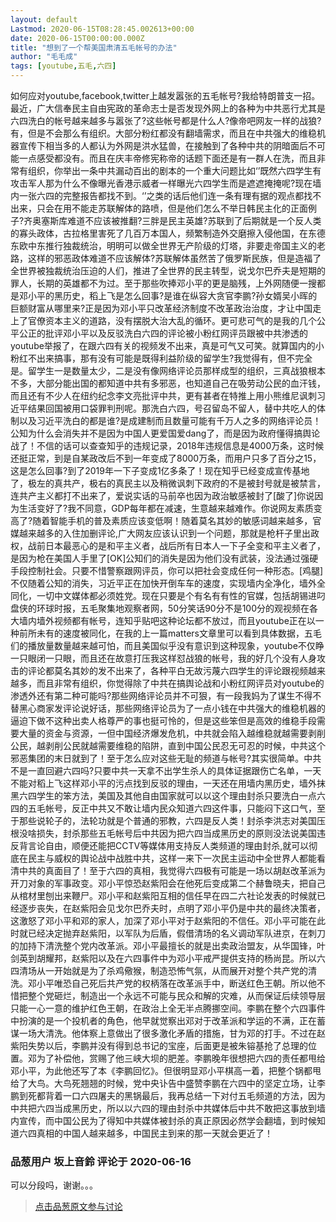 ```yaml
---
layout: default
Lastmod: 2020-06-15T08:28:45.002613+00:00
date: 2020-06-15T00:00:00.000Z
title: "想到了一个帮美国肃清五毛帐号的办法"
author: "毛毛成"
tags: [youtube,五毛,六四]
---
```


如何应对youtube,facebook,twitter上越发嚣张的五毛帐号?我给特朗普支一招。最近，广大信奉民主自由宪政的革命志士是否发现外网上的各种为中共恶行尤其是六四洗白的帐号越来越多与嚣张了?这些帐号都是什么人?像帝吧网友一样的战狼?有，但是不会那么有组织。大部分粉红都没有翻墙需求，而且在中共强大的维稳机器宣传下相当多的人都认为外网是洪水猛兽，在接触到了各种中共的阴暗面后不可能一点感受都没有。而且在庆丰帝修宪称帝的话题下面还是有一群人在洗，而且非常有组织，你举出一条中共漏动百出的剧本的一个重大问题比如‘’既然六四学生有攻击军人那为什么不像曝光香港示威者一样曝光六四学生而是遮遮掩掩呢?现在墙内一张六四的完整报告都找不到。‘’之类的话后他们连一条有理有据的观点都找不出来，只会在用不能走苏联解体的路喷，但是他们怎么不举日韩民主化的正面例子?齐奥塞斯库难道不应该被推翻?三胖是民主英雄?苏联到了后期就是一个反人类的寡头政体，古拉格里害死了几百万本国人，频繁制造外交磨擦入侵他国，在东德东欧中东推行独裁统治，明明可以做全世界无产阶级的灯塔，非要走帝国主义的老路，这样的邪恶政体难道不应该解体?苏联解体虽然苦了俄罗斯民族，但是造福了全世界被独裁统治压迫的人们，推进了全世界的民主转型，说戈尔巴乔夫是短期的罪人，长期的英雄都不为过。至于那些吹捧邓小平的更是脑残，上外网随便一搜都是邓小平的黑历史，稻上飞是怎么回事?是谁在纵容大贪官李鹏?孙女婿吴小晖的巨额财富从哪里来?正是因为邓小平只改革经济制度不改革政治治度，才让中国走上了官僚资本主义的道路，没有摆脱大治大乱的循环。更可悲可气的是我的几个公平公正的批评邓小平以及反驳洗白六四的评论被小粉红网评员跟被中共渗透的youtube举报了，在跟六四有关的视频发不出来，真是可气又可笑。就算国内的小粉红不出来搞事，那有没有可能是既得利益阶级的留学生?我觉得有，但不完全是。留学生一是数量太少，二是没有像网络评论员那样成型的组织，三真战狼根本不多，大部分能出国的都知道中共有多邪恶，也知道自己在吸劳动公民的血汗钱，而且还有不少人在纽约纪念李文亮批评中共，更有甚者在特推上用小熊维尼讽刺习近平结果回国被用口袋罪判刑呢。那洗白六四，号召留岛不留人，替中共吃人的体制以及习近平洗白的都是谁?是成建制而且数量可能有千万人之多的网络评论员！公知为什么会消失并不是因为中国人更爱国爱dang了，而是因为政府懂得搞舆论战了！不信的话可以查查知乎的违规记录，2018年违规信息是4000万条，这时候还挺正常，到是自某政改后不到一年变成了8000万条，而用户只多了百分之15，这是怎么回事?到了2019年一下子变成1亿多条了！现在知乎已经变成宣传基地了，极左的真共产，极右的真民主以及稍微讽刺下政府的不是被封号就是被禁言，连共产主义都打不出来了，爱说实话的马前卒也因为政治敏感被封了\[酸了\]你说因为生活变好了?我不同意，GDP每年都在减速，生意越来越难作。你说网友素质变高了?随着智能手机的普及素质应该变低啊！随着莫名其妙的敏感词越来越多，官媒越来越多的入住加删评论,广大网友应该认识到一个问题，那就是枪杆子里出政权，战前日本最恶心的是和平主义者，战后所有日本人一下子全变和平主义者了，是因为枪在美国人手里了\[OK\]公知们的消失是因为他们没有武装，没法通过强硬手段控制社会。只要不惜警察跟网评员，你可以把社会变成任何一种形态。\[鸡腿\]不仅随着公知的消失，习近平正在加快开倒车车的速度，实现墙内全净化，墙外全同化，一切中文媒体都必须姓党。现在只要是个有名有有性的官媒，包括胡锡进叼盘侠的环球时报，五毛聚集地观察者网，50分笑话90分不是100分的观视频在各大墙内墙外视频都有帐号，连知乎贴吧这种论坛都不放过，而且youtube正在以一种前所未有的速度被同化，在我的上一篇matters文章里可以看到具体数据，五毛们的播放量数量越来越可怕，而且美国似乎没有意识到这种现象，youtube不仅睁一只眼闭一只眼，而且还在故意打压我这样怼战狼的帐号，我的好几个没有人身攻击的评论都莫名其妙的发不出来了，各种平白无故污蔑六四学生的评论跟视频越来越多，而且非常有组织，你觉得除了中共在搞舆论战和小粉红网评员对youtube的渗透外还有第二种可能吗?那些网络评论员并不可狠，有一段我妈为了谋生不得不替黑心商家发评论说好话，那些网络评论员为了一点小钱在中共强大的维稳机器的逼迫下做不这种出卖人格尊严的事也挺可怜的，但是这些笨但是高效的维稳手段需要大量的资金与资源，一但中国经济爆发危机，中共就会陷入越维稳就越需要剥削公民，越剥削公民就越需要维稳的陷阱，直到中国公民忍无可忍的时候，中共这个邪恶集团的末日就到了！至于怎么应对这些无耻的频道与帐号?其实很简单。中共不是一直回避六四吗?只要中共一天拿不出学生杀人的具体证据跟伤亡名单，一天不能对稻上飞这样邓小平的污点找到反驳的理由，一天还在用墙内黑历史，墙外抹黑六四学生的笨方法，美国及其他自由国家就可以以这个理由封杀只要洗白一点六四的五毛帐号，反正中共又不敢让墙内民众知道六四这件事，只能闷下这口气，至于那些说轮子的，法轮功就是个普通的邪教，六四是反人类！封杀李洪志对美国压根没啥损失，封杀那些五毛帐号后中共因为把六四当成黑历史的原则没法说美国违反背言论自由，顺便还能把CCTV等媒体用支持反人类频道的理由封杀,就可以彻底在民主与威权的舆论战中战胜中共，这样一来下一次民主运动中全世界人都能看清中共的真面目了！至于六四的真相，我觉得六四极有可能是一场以胡赵改革派为开刀对象的军事政变。邓小平惊恐赵紫阳会在他死后变成第二个赫鲁晓夫，把自己从棺材里刨出来鞭尸。邓小平和赵紫阳互相的信任早在四二六社论发表的时候就已经逐步丧失，在赵紫阳会见戈尔巴乔夫时，点明了邓小平仍是中共的最终决策者，这激怒了邓小平和邓的家人，加深了邓小平对于赵紫阳的不信任。邓小平可能在此时就已经决定抛弃赵紫阳，以军队为后盾，假借清场的名义调动军队进京，在刺刀的加持下清洗整个党内改革派。邓小平最擅长的就是出卖政治盟友，从华国锋，叶剑英到胡耀邦，赵紫阳以及在六四事件中为邓小平戒严提供支持的杨尚昆。所以六四清场从一开始就是为了杀鸡儆猴，制造恐怖气氛，从而展开对整个共产党的清洗。邓小平唯恐自己死后共产党的权柄落在改革派手中，断送红色王朝。所以他不惜把整个党砸烂，制造出一个永远不可能与民众和解的灾难，从而保证后续领导层只能一心一意的维护红色王朝，在政治上全无半点腾挪空间。李鹏在整个六四事件中扮演的是一个投机者的角色，他早就觉察出邓对于改革派和学运的不满，正在蓄谋一场大清洗。他体察上意做出了很多激化矛盾的措施，甘为邓的打手。不过在赵紫阳失势以后，李鹏并没有得到总书记的宝座，后面更是被朱镕基抢了总理的位置。邓为了补偿他，赏赐了他三峡大坝的肥差。李鹏晚年很想把六四的责任都甩给邓小平，为此他还写了本《李鹏回忆》。但很明显邓小平棋高一着，把整个锅都甩给了大鸟。大鸟死翘翘的时候，党中央讣告中盛赞李鹏在六四中的坚定立场，让李鹏到死都背着一口六四屠夫的黑锅最后，我再总结一下对付五毛频道的方法，因为中共把六四当成黑历史，所以以六四的理由封杀中共媒体后中共不敢把这事放到墙内宣传，而中国公民为了得知中共媒体被封杀的真正原因必然学会翻墙，到时候知道六四真相的中国人越来越多，中国民主到来的那一天就会更近了！

            
### 品葱用户 **坂上音鈴** 评论于 2020-06-16
        
可以分段吗，谢谢。。。
        






> [点击品葱原文参与讨论](https://pincong.rocks/article/id-20403__sort_key-agree_count__sort-DESC)


